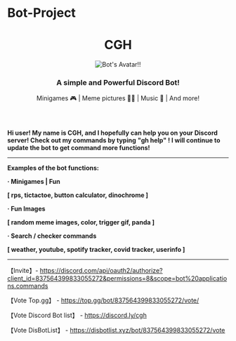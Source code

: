 # Bot-Project

<!DOCTYPE html>
<html lang="en">

<head>
  <link rel="preconnect" href="https://fonts.googleapis.com">
  <link href="https://fonts.googleapis.com/css2?family=Josefin+Sans&display=swap" rel="stylesheet">
  <link href="https://fonts.googleapis.com/css2?family=Fredoka+One&display=swap" rel="stylesheet">
  <link href="https://fonts.googleapis.com/css2?family=Freckle+Face&display=swap" rel="stylesheet">
</head>

<div>
  <header>
    <h1>CGH</h1>
    <img class="avatar" src="https://cdn.discordapp.com/attachments/823403284156776458/895110255955025930/cgh.png" alt="Bot's Avatar!!">
    <h3>A simple and Powerful Discord Bot!</h3>
    <p class="description">Minigames 🎮 | Meme pictures 🤸‍♂️ | Music 🎵 | And more!</p>
  </header>

**Hi user! My name is CGH, and I hopefully can help you on your Discord server! Check out my commands by typing**
**"gh help" ! I will continue to update the bot to get command more functions!**
  
----------------------------------------------------------------------------------------------------------------------------
**Examples of the bot functions:**

**· Minigames | Fun**
  
**[ rps, tictactoe, button calculator, dinochrome ]**

**· Fun Images**
  
**[ random meme images, color, trigger gif, panda ]**

**· Search / checker commands**
  
**[ weather, youtube, spotify tracker, covid tracker, userinfo ]**
  
-----------------------------------------------------------------------------------------------------------------------------
【Invite】- https://discord.com/api/oauth2/authorize?client_id=837564399833055272&permissions=8&scope=bot%20applications.commands
  
  
【Vote Top.gg】 - https://top.gg/bot/837564399833055272/vote/
  
  
【Vote Discord Bot list】 - https://discord.ly/cgh
  
  
【Vote DisBotList】 - https://disbotlist.xyz/bot/837564399833055272/vote

</html>
